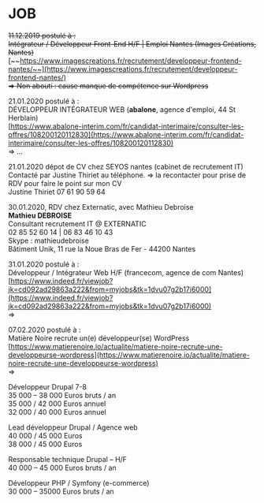 # JOB

~~11.12.2019 postulé à :  
Intégrateur / Développeur Front-End H/F \| Emploi Nantes \(Images Créations, Nantes\)~~  
[~~https://www.imagescreations.fr/recrutement/developpeur-frontend-nantes/~~](https://www.imagescreations.fr/recrutement/developpeur-frontend-nantes/)  
~~=&gt; Non abouti : cause manque de compétence sur Wordpress~~

21.01.2020 postulé à :  
DÉVELOPPEUR INTÉGRATEUR WEB \(**abalone**, agence d'emploi, 44 St Herblain\)  
[https://www.abalone-interim.com/fr/candidat-interimaire/consulter-les-offres/108200120112830](https://www.abalone-interim.com/fr/candidat-interimaire/consulter-les-offres/108200120112830)  
=&gt; ...

21.01.2020 dépot de CV chez SEYOS nantes \(cabinet de recrutement IT\)  
Contacté par Justine Thiriet au téléphone. =&gt; la recontacter pour prise de RDV pour faire le point sur mon CV  
Justine Thiriet 07 61 90 59 64

30.01.2020, RDV chez Externatic, avec Mathieu Debroise  
**Mathieu DEBROISE**  
Consultant recrutement IT @ EXTERNATIC  
02 85 52 60 14 \| 06 83 46 10 43  
Skype : mathieudebroise  
Bâtiment Unik, 11 rue la Noue Bras de Fer - 44200 Nantes

31.01.2020 postulé à :  
Développeur / Intégrateur Web H/F \(francecom, agence de com Nantes\)  
[https://www.indeed.fr/viewjob?jk=cd092ad29863a222&from=myjobs&tk=1dvu07g2b17i6000](https://www.indeed.fr/viewjob?jk=cd092ad29863a222&from=myjobs&tk=1dvu07g2b17i6000)  
=&gt;

07.02.2020 postulé à :  
Matière Noire recrute un\(e\) développeur\(se\) WordPress  
[https://www.matierenoire.io/actualite/matiere-noire-recrute-une-developpeurse-wordpress](https://www.matierenoire.io/actualite/matiere-noire-recrute-une-developpeurse-wordpress)  
=&gt; 











Développeur Drupal 7-8  
35 000 – 38 000 Euros bruts / an  
35 000 / 42 000 Euros annuel  
32 000 / 40 000 Euros annuel

Lead développeur Drupal / Agence web  
40 000 / 45 000 Euros  
38 000 / 45 000 Euros

  
Responsable technique Drupal – H/F  
40 000 – 45 000 Euros bruts / an

  
Développeur PHP / Symfony \(e-commerce\)  
30 000 – 35000 Euros bruts / an

